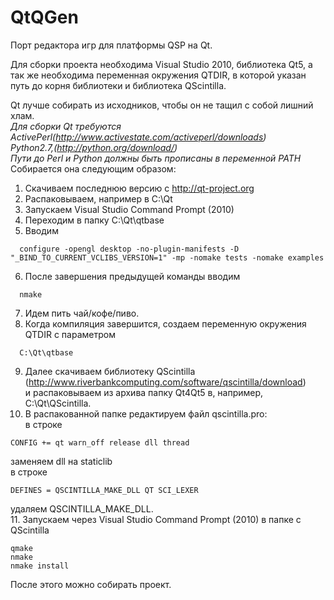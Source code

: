 QtQGen
======
Порт редактора игр для платформы QSP на Qt.

Для сборки проекта необходима Visual Studio 2010, библиотека Qt5, а так же необходима переменная окружения QTDIR,
в которой указан путь до корня библиотеки и библиотека QScintilla.

Qt лучше собирать из исходников, чтобы он не тащил с собой лишний хлам.<br/>
*Для сборки Qt требуются*<br/>
*ActivePerl(http://www.activestate.com/activeperl/downloads)*<br/>
*Python2.7,(http://python.org/download/)*<br/>
*Пути до Perl и Python должны быть прописаны в переменной PATH*<br/>
Собирается она следующим образом:<br/>
1. Скачиваем последнюю версию с http://qt-project.org<br/>
2. Распаковываем, например в C:\Qt<br/>
3. Запускаем Visual Studio Command Prompt (2010)<br/>
4. Переходим в папку C:\Qt\qtbase<br/>
5. Вводим <br/>
```
  configure -opengl desktop -no-plugin-manifests -D "_BIND_TO_CURRENT_VCLIBS_VERSION=1" -mp -nomake tests -nomake examples
```
6. После завершения предыдущей команды вводим<br/>
```
  nmake
```
7. Идем пить чай/кофе/пиво.<br/>
8. Когда компиляция завершится, создаем переменную окружения QTDIR с параметром<br/>
```
  C:\Qt\qtbase
```
9. Далее скачиваем библиотеку QScintilla (http://www.riverbankcomputing.com/software/qscintilla/download)<br/>
и распаковываем из архива папку Qt4Qt5 в, например, C:\Qt\QScintilla.<br/>
10. В распакованной папке редактируем файл qscintilla.pro:<br/>
в строке
```
CONFIG += qt warn_off release dll thread
```
заменяем dll на staticlib<br/>
в строке 
```
DEFINES = QSCINTILLA_MAKE_DLL QT SCI_LEXER
```
удаляем QSCINTILLA_MAKE_DLL.<br/>
11. Запускаем через Visual Studio Command Prompt (2010) в папке с QScintilla
```
qmake
nmake
nmake install
```
После этого можно собирать проект.
